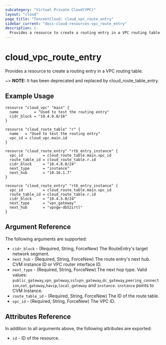 ```yaml
---
subcategory: "Virtual Private Cloud(VPC)"
layout: "cloud"
page_title: "TencentCloud: cloud_vpc_route_entry"
sidebar_current: "docs-cloud-resources-vpc_route_entry"
description: |-
  Provides a resource to create a routing entry in a VPC routing table.
---
```


# cloud_vpc_route_entry

Provides a resource to create a routing entry in a VPC routing table.

~> **NOTE:** It has been deprecated and replaced by cloud_route_table_entry.

## Example Usage

```hcl
resource "cloud_vpc" "main" {
  name       = "Used to test the routing entry"
  cidr_block = "10.4.0.0/16"
}

resource "cloud_route_table" "r" {
  name   = "Used to test the routing entry"
  vpc_id = cloud_vpc.main.id
}

resource "cloud_route_entry" "rtb_entry_instance" {
  vpc_id         = cloud_route_table.main.vpc_id
  route_table_id = cloud_route_table.r.id
  cidr_block     = "10.4.8.0/24"
  next_type      = "instance"
  next_hub       = "10.16.1.7"
}

resource "cloud_route_entry" "rtb_entry_instance" {
  vpc_id         = cloud_route_table.main.vpc_id
  route_table_id = cloud_route_table.r.id
  cidr_block     = "10.4.5.0/24"
  next_type      = "vpn_gateway"
  next_hub       = "vpngw-db52irtl"
}
```

## Argument Reference

The following arguments are supported:

* `cidr_block` - (Required, String, ForceNew) The RouteEntry's target network segment.
* `next_hub` - (Required, String, ForceNew) The route entry's next hub. CVM instance ID or VPC router interface ID.
* `next_type` - (Required, String, ForceNew) The next hop type. Valid values: `public_gateway`,`vpn_gateway`,`sslvpn_gateway`,`dc_gateway`,`peering_connection`,`nat_gateway`,`havip`,`local_gateway` and `instance`. `instance` points to CVM Instance.
* `route_table_id` - (Required, String, ForceNew) The ID of the route table.
* `vpc_id` - (Required, String, ForceNew) The VPC ID.

## Attributes Reference

In addition to all arguments above, the following attributes are exported:

* `id` - ID of the resource.



